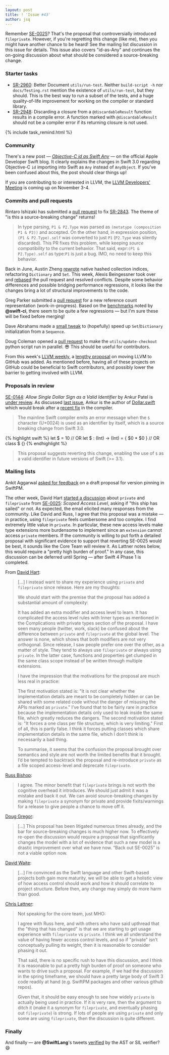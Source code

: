 ```yaml
---
layout: post
title: ! 'Issue #43'
author: jsq
---
```


Remember [SE-0025](https://github.com/apple/swift-evolution/blob/master/proposals/0025-scoped-access-level.md)? That's the proposal that controversially introduced `fileprivate`. However, if you're regretting this change (like me), then you might have another chance to be heard! See the mailing list discussion in this issue for details. This issue also covers "id-as-Any" and continues the on-going discussion about what should be considered a source-breaking change.

<!--excerpt-->

### Starter tasks

- [SR-2960](https://bugs.swift.org/browse/SR-2960): Better Document `utils/run-test`. Neither `build-script -h` nor `docs/Testing.rst` mention the existence of `utils/run-test`, but they should. This is the best way to run a subset of the tests, and a huge quality-of-life improvement for working on the compiler or standard library.
- [SR-2948](https://bugs.swift.org/browse/SR-2948): Discarding a closure from a `@discardableResult` function results in a compile error. A function marked with `@discardableResult` should not be a compiler error if its returning closure is not used.

{% include task_remind.html %}

### Community

There's a new post &mdash; [*Objective-C id as Swift Any*](https://developer.apple.com/swift/blog/?id=39) &mdash; on the official Apple Developer Swift blog. It clearly explains the changes in Swift 3.0 regarding Objective-C `id` importing into Swift as `Any` instead of `AnyObject`. If you've been confused about this, the post should clear things up!

If you are contributing to or interested in LLVM, the [LLVM Developers' Meeting](http://llvm.org/devmtg/2016-11/) is coming up on November 3-4.

### Commits and pull requests

Rintaro Ishizaki has submitted a [pull request](https://github.com/apple/swift/pull/5290) to fix [SR-2843](https://bugs.swift.org/browse/SR-2843). The theme of "is this a source-breaking change" returns!

> In type parsing, `P1 & P2.Type` was parsed as `(metatype (composition P1 & P2))` and accepted.
On the other hand, in expression position, `(P1 & P2.Type).self` was converted to just `P1` (`P2.Type` was silently discarded).
> This PR fixes this problem, while keeping *source compatibility* to the current behavior.
That said, expr:`(P1 & P2.Type).self` as type:`P1` is just a bug. IMO, no need to keep this behavior.

Back in June, Austin Zheng [rewrote](https://github.com/apple/swift/pull/3046) native hashed collection indices, refactoring `Dictionary` and `Set`. This week, Alexis Beingessner took over and [rebased](https://github.com/apple/swift/pull/5291) the pull request and resolved conflicts. Despite some behavior differences and possible bridging performance regressions, it looks like the changes bring a lot of structural improvements to the code.

Greg Parker submitted a [pull request](https://github.com/apple/swift/pull/5282) for a new reference count representation (work-in-progress). Based on the [benchmarks](https://github.com/apple/swift/pull/5282#issuecomment-253705039) noted by **@swift-ci**, there seem to be quite a few regressions &mdash; but I'm sure these will be fixed before merging!

Dave Abrahams made a [small tweak](https://github.com/apple/swift/pull/5267) to (hopefully) speed up `Set`/`Dictionary` initialization from a `Sequence`.

Doug Coleman opened a [pull request](https://github.com/apple/swift/pull/5048) to make the `utils/update-checkout` python script run in parallel. 😎 This should be useful for contributors.

From this week's [LLVM weekly](http://llvmweekly.org/issue/146), a [lengthy proposal](https://reviews.llvm.org/rL284077) on moving LLVM to GitHub was added. As mentioned before, having all of these projects on GitHub could be beneficial to Swift contributors, and possibly lower the barrier to getting involved with LLVM.

### Proposals in review

[SE-0144](https://github.com/apple/swift-evolution/blob/master/proposals/0144-allow-single-dollar-sign-as-valid-identifier.md): *Allow Single Dollar Sign as a Valid Identifier* by Ankur Patel is [under review](https://lists.swift.org/pipermail/swift-evolution-announce/2016-October/000291.html). As discussed [last issue](/issue-42/), Ankur is the author of [Dollar.swift](https://github.com/ankurp/Dollar) which would break after a [recent fix](https://github.com/apple/swift/pull/3901) in the compiler.

> The mainline Swift compiler emits an error message when the `$` character (U+0024) is used as an identifier by itself, which is a source breaking change from Swift 3.0.

{% highlight swift %}
let $ = 10
// OR
let $ : (Int) -> (Int) = { $0 * $0 }
// OR
class $ {}
{% endhighlight %}

> This proposal suggests reverting this change, enabling the use of `$` as a valid identifier in future versions of Swift (>= 3.1).

### Mailing lists

Ankit Aggarwal [asked for feedback](https://lists.swift.org/pipermail/swift-evolution/Week-of-Mon-20161010/027945.html) on a draft proposal for version pinning in SwiftPM.

The other week, David Hart [started a discussion](https://lists.swift.org/pipermail/swift-evolution/Week-of-Mon-20161003/027632.html) about `private` and `fileprivate` from [SE-0025](https://github.com/apple/swift-evolution/blob/master/proposals/0025-scoped-access-level.md): *Scoped Access Level*, asking if "this ship has sailed" or not. As expected, the email elicited many responses from the community. Like David and Russ, I agree that this proposal was a mistake &mdash; in practice, using `fileprivate` feels cumbersome and too complex. I find extremely little value in `private`. In particular, these new access levels make type extensions more burdensome to implement since an `extension` cannot access `private` members. If the community is willing to put forth a detailed proposal with significant evidence to support that reverting SE-0025 would be best, it sounds like the Core Team will review it. As Lattner notes below, this would require a "pretty high burden of proof." In any case, this discussion can be deferred until Spring &mdash; after Swift 4 Phase 1 is completed.

From [David Hart](https://lists.swift.org/pipermail/swift-evolution/Week-of-Mon-20161003/027647.html):

> [...] I instead want to share my experience using `private` and `fileprivate` since release. Here are my thoughts:
>
> We should start with the premise that the proposal has added a substantial amount of complexity:
>
> It has added an extra modifier and access level to learn.
> It has complicated the access level rules with Inner types as mentioned in the Complications with private types section of the proposal.
> I have seen many people (twitter, work, slack) be confused about the difference between `private` and `fileprivate` at the global level. The answer is none, which shows that both modifiers are not very orthogonal.
> Since release, I saw people prefer one over the other, as a matter of style. They tend to always use `fileprivate` or always using `private`. In the latter case, functions and properties get clumped in the same class scope instead of be written through multiple extensions.
>
> I have the impression that the motivations for the proposal are much less real in practice:
>
> The first motivation stated is: "It is not clear whether the implementation details are meant to be completely hidden or can be shared with some related code without the danger of misusing the APIs marked as `private`." I’ve found that to be fairly rare in practice because the implementation details only used to leak inside the same file, which greatly reduces the dangers.
> The second motivation stated is: "It forces a one class per file structure, which is very limiting." First of all, this is partly false. I think it forces putting classes which share implementation details in the same file, which I don’t think is necessarily a bad thing.
>
> To summarise, it seems that the confusion the proposal brought over semantics and style are not worth the limited benefits that it brought. I’d be tempted to backtrack the proposal and re-introduce `private` as a file scoped access-level and deprecate `fileprivate`.

[Russ Bishop](https://lists.swift.org/pipermail/swift-evolution/Week-of-Mon-20161003/027659.html):

> I agree. The minor benefit that `fileprivate` brings is not worth the cognitive overhead it introduces. We should just admit it was a mistake and back it out. We can avoid source-breaking changes by making `fileprivate` a synonym for private and provide fixits/warnings for a release to give people a chance to move off it.

[Doug Gregor](https://lists.swift.org/pipermail/swift-evolution/Week-of-Mon-20161010/027756.html):

> [...] This proposal has been litigated numerous times already, and the bar for source-breaking changes is much higher now. To effectively re-open the discussion would require a proposal that significantly changes the model with a lot of evidence that such a new model is a drastic improvement over what we have now. “Back out SE-0025” is not a viable option now.

[David Waite](https://lists.swift.org/pipermail/swift-evolution/Week-of-Mon-20161010/027786.html):

> [...] I’m convinced as the Swift language and other Swift-based projects both gain more maturity, we will be able to get a holistic view of how access control should work and how it should correlate to project structure. Before then, any change may simply do more harm than good.

[Chris Lattner](https://lists.swift.org/pipermail/swift-evolution/Week-of-Mon-20161010/027912.html):

> Not speaking for the core team, just MHO:
>
> I agree with Russ here, and with others who have said upthread that the "thing that has changed" is that we are starting to get usage experience with `fileprivate` vs `private`. I think we all understand the value of having fewer access control levels, and so if "private" isn’t conceptually pulling its weight, then it is reasonable to consider phasing it out.
>
> That said, there is no specific rush to have this discussion, and I think it is reasonable to put a pretty high burden of proof on someone who wants to drive such a proposal. For example, if we had the discussion in the spring timeframe, we should have a pretty large body of Swift 3 code readily at hand (e.g. SwiftPM packages and other various github repos).
>
> Given that, it should be easy enough to see how widely `private` is actually being used in practice. If it is very rare, then the argument to ditch it (make it a synonym for `fileprivate`, and eventually phasing out `fileprivate`) is strong. If lots of people are using `private` and only some are using `fileprivate`, then the discussion is quite different.

### Finally

And finally &mdash; are **@SwiftLang**'s tweets [verified](https://twitter.com/jckarter/status/788150809468866560) by the AST or SIL verifier? 😄
